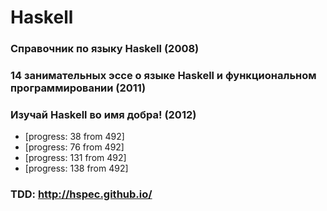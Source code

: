 # Haskell

### Справочник по языку Haskell (2008)

### 14 занимательных эссе о языке Haskell и функциональном программировании (2011)

### Изучай Haskell во имя добра! (2012)
* [progress: 38 from 492]
* [progress: 76 from 492]
* [progress: 131 from 492]
* [progress: 138 from 492]

### TDD: http://hspec.github.io/
